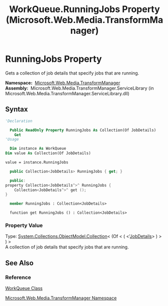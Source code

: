 ﻿---
title: WorkQueue.RunningJobs Property (Microsoft.Web.Media.TransformManager)
TOCTitle: RunningJobs Property
ms:assetid: P:Microsoft.Web.Media.TransformManager.WorkQueue.RunningJobs
ms:mtpsurl: https://msdn.microsoft.com/en-us/library/microsoft.web.media.transformmanager.workqueue.runningjobs(v=VS.90)
ms:contentKeyID: 35520875
ms.date: 06/14/2012
mtps_version: v=VS.90
f1_keywords:
- Microsoft.Web.Media.TransformManager.WorkQueue.get_RunningJobs
- Microsoft.Web.Media.TransformManager.WorkQueue.RunningJobs
dev_langs:
- csharp
- jscript
- vb
- FSharp
- cpp
api_location:
- Microsoft.Web.Media.TransformManager.ServiceLibrary.dll
api_name:
- Microsoft.Web.Media.TransformManager.WorkQueue.get_RunningJobs
- Microsoft.Web.Media.TransformManager.WorkQueue.RunningJobs
api_type:
- Managed
topic_type:
- apiref
- kbSyntax
product_family_name: VS
ROBOTS: INDEX,FOLLOW
---

# RunningJobs Property

Gets a collection of job details that specify jobs that are running.

**Namespace:**  [Microsoft.Web.Media.TransformManager](microsoft-web-media-transformmanager-namespace.md)  
**Assembly:**  Microsoft.Web.Media.TransformManager.ServiceLibrary (in Microsoft.Web.Media.TransformManager.ServiceLibrary.dll)

## Syntax

```vb
'Declaration

  Public ReadOnly Property RunningJobs As Collection(Of JobDetails)
    Get
'Usage

  Dim instance As WorkQueue
Dim value As Collection(Of JobDetails)

value = instance.RunningJobs
```

```csharp
  public Collection<JobDetails> RunningJobs { get; }
```

```cpp
  public:
property Collection<JobDetails^>^ RunningJobs {
    Collection<JobDetails^>^ get ();
}
```

``` fsharp
  member RunningJobs : Collection<JobDetails>
```

```jscript
  function get RunningJobs () : Collection<JobDetails>
```

### Property Value

Type: [System.Collections.ObjectModel.Collection](https://msdn.microsoft.com/library/ms132397)\< (Of \< ( \<'[JobDetails](jobdetails-class-microsoft-web-media-transformmanager.md)\> ) \> ) \>  
A collection of job details that specify jobs that are running.  

## See Also

### Reference

[WorkQueue Class](workqueue-class-microsoft-web-media-transformmanager.md)

[Microsoft.Web.Media.TransformManager Namespace](microsoft-web-media-transformmanager-namespace.md)

